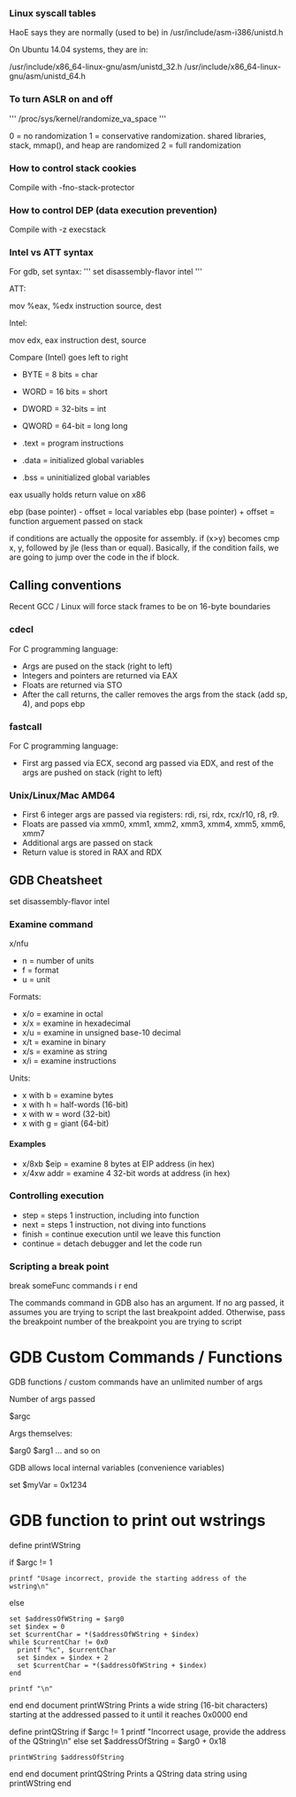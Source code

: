 ### Linux syscall tables

HaoE says they are normally (used to be) in /usr/include/asm-i386/unistd.h

On Ubuntu 14.04 systems, they are in:

/usr/include/x86_64-linux-gnu/asm/unistd_32.h
/usr/include/x86_64-linux-gnu/asm/unistd_64.h

### To turn ASLR on and off

'''
/proc/sys/kernel/randomize_va_space
'''

0 = no randomization
1 = conservative randomization.  shared libraries, stack, mmap(), and heap are randomized
2 = full randomization

### How to control stack cookies

Compile with -fno-stack-protector

### How to control DEP (data execution prevention)

Compile with -z execstack

### Intel vs ATT syntax

For gdb, set syntax:
'''
set disassembly-flavor intel
'''

ATT:

mov %eax, %edx
instruction source, dest

Intel:

mov edx, eax
instruction dest, source

Compare (Intel) goes left to right

* BYTE = 8 bits = char
* WORD = 16 bits = short
* DWORD = 32-bits = int
* QWORD = 64-bit = long long

* .text = program instructions
* .data = initialized global variables
* .bss = uninitialized global variables

eax usually holds return value on x86

ebp (base pointer) - offset = local variables
ebp (base pointer) + offset = function arguement passed on stack

if conditions are actually the opposite for assembly.  if (x>y) becomes cmp x, y, followed by jle 
(less than or equal).  Basically, if the condition fails, we are going to jump over the code in the
if block.

## Calling conventions

Recent GCC / Linux will force stack frames to be on 16-byte boundaries

### cdecl

For C programming language:

* Args are pused on the stack (right to left)
* Integers and pointers are returned via EAX
* Floats are returned via STO
* After the call returns, the caller removes the args from the stack (add sp, 4), and pops ebp

### fastcall

For C programming language:

* First arg passed via ECX, second arg passed via EDX, and rest of the args are pushed on stack 
  (right to left)

### Unix/Linux/Mac AMD64

* First 6 integer args are passed via registers:  rdi, rsi, rdx, rcx/r10, r8, r9.
* Floats are passed via xmm0, xmm1, xmm2, xmm3, xmm4, xmm5, xmm6, xmm7
* Additional args are passed on stack
* Return value is stored in RAX and RDX



## GDB Cheatsheet

set disassembly-flavor intel

### Examine command

x/nfu
* n = number of units
* f = format
* u = unit

Formats:
* x/o = examine in octal
* x/x = examine in hexadecimal
* x/u = examine in unsigned base-10 decimal
* x/t = examine in binary
* x/s = examine as string
* x/i = examine instructions

Units:
* x with b = examine bytes
* x with h = half-words (16-bit)
* x with w = word (32-bit)
* x with g = giant (64-bit)

#### Examples

* x/8xb $eip = examine 8 bytes at EIP address (in hex)
* x/4xw addr = examine 4 32-bit words at address (in hex)

### Controlling execution

* step = steps 1 instruction, including into function
* next = steps 1 instruction, not diving into functions
* finish = continue execution until we leave this function
* continue = detach debugger and let the code run

### Scripting a break point

break someFunc
commands
  i r
end

The commands command in GDB also has an argument.  If no arg passed, it assumes
you are trying to script the last breakpoint added.  Otherwise, pass the
breakpoint number of the breakpoint you are trying to script

# GDB Custom Commands / Functions

GDB functions / custom commands have an unlimited number of args

Number of args passed

  $argc

Args themselves:

  $arg0
  $arg1
  ... and so on

GDB allows local internal variables (convenience variables)

  set $myVar = 0x1234

# GDB function to print out wstrings

define printWString

  if $argc != 1

    printf "Usage incorrect, provide the starting address of the wstring\n"
  else 

    set $addressOfWString = $arg0
    set $index = 0
    set $currentChar = *($addressOfWString + $index)
    while $currentChar != 0x0
      printf "%c", $currentChar
      set $index = $index + 2
      set $currentChar = *($addressOfWString + $index)
    end
  
    printf "\n"
  end
end
document printWString
Prints a wide string (16-bit characters) starting at the addressed passed to it until it reaches 0x0000
end

define printQString
  if $argc != 1
    printf "Incorrect usage, provide the address of the QString\n"
  else
    set $addressOfString = $arg0 + 0x18

    printWString $addressOfString
  end
end
document printQString
Prints a QString data string using printWString
end

